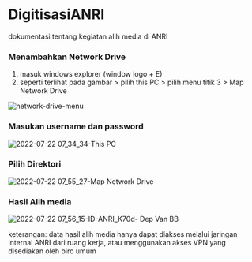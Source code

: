 # DigitisasiANRI
dokumentasi tentang kegiatan alih media di ANRI

### Menambahkan Network Drive 
1. masuk windows explorer (window logo + E)
2. seperti terlihat pada gambar > pilih this PC > pilih menu titik 3 >  Map Network Drive

![network-drive-menu](https://user-images.githubusercontent.com/70067620/180336233-3e2b1c88-780f-44a1-ba61-1683428a06a8.png)


### Masukan username dan password 

![2022-07-22 07_34_34-This PC](https://user-images.githubusercontent.com/70067620/180339162-5f4d0ce8-11a5-4eaf-8640-7c45887cbe3f.png)


### Pilih Direktori
![2022-07-22 07_55_27-Map Network Drive](https://user-images.githubusercontent.com/70067620/180339166-b032719f-7df1-46be-97be-8541b3e993d4.png)


### Hasil Alih media
![2022-07-22 07_56_15-ID-ANRI_K70d- Dep  Van BB](https://user-images.githubusercontent.com/70067620/180339170-8df04a3a-ce75-4a01-8f26-b1507b28d7bf.png)



keterangan:
data hasil alih media hanya dapat diakses melalui jaringan internal ANRI
dari ruang kerja, atau menggunakan akses VPN yang disediakan oleh biro umum 
